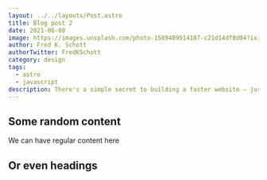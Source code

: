 ```yaml
---
layout: ../../layouts/Post.astro
title: Blog post 2
date: 2021-06-08
image: https://images.unsplash.com/photo-1589409514187-c21d14df0d04?ixid=MnwxMjA3fDB8MHxwaG90by1wYWdlfHx8fGVufDB8fHx8&ixlib=rb-1.2.1&auto=format&fit=crop&w=1650&q=80
author: Fred K. Schott
authorTwitter: FredKSchott
category: design
tags:
  - astro
  - javascript
description: There's a simple secret to building a faster website — just ship less.
---
```


## Some random content

We can have regular content here

## Or even headings
